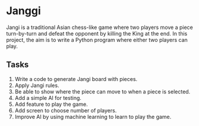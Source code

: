 # Janggi

Jangi is a traditional Asian chess-like game where two players move a piece turn-by-turn and defeat the opponent by killing the King at the end. In this project, the aim is to write a Python program where either two players can play.

## Tasks

1. Write a code to generate Jangi board with pieces.
2. Apply Jangi rules.
3. Be able to show where the piece can move to when a piece is selected.
4. Add a simple AI for testing.
5. Add feature to play the game.
6. Add screen to choose number of players.
7. Improve AI by using machine learning to learn to play the game.
